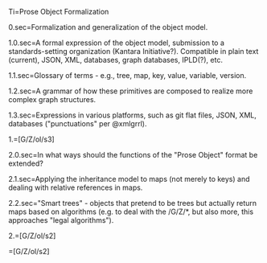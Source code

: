 Ti=Prose Object Formalization

0.sec=Formalization and generalization of the object model.

1.0.sec=A formal expression of the object model, submission to a standards-setting organization (Kantara Initiative?).  Compatible in plain text (current), JSON, XML, databases, graph databases, IPLD(?), etc. 

1.1.sec=Glossary of terms - e.g., tree, map, key, value, variable, version.

1.2.sec=A grammar of how these primitives are composed to realize more complex graph structures.

1.3.sec=Expressions in various platforms, such as git flat files, JSON, XML, databases ("punctuations" per @xmlgrrl).

1.=[G/Z/ol/s3]

2.0.sec=In what ways should the functions of the "Prose Object" format be extended?

2.1.sec=Applying the inheritance model to maps (not merely to keys) and dealing with relative references in maps.

2.2.sec="Smart trees" - objects that pretend to be trees but actually return maps based on algorithms (e.g. to deal with the /G/Z/*, but also more, this approaches "legal algorithms").

2.=[G/Z/ol/s2]

=[G/Z/ol/s2]
